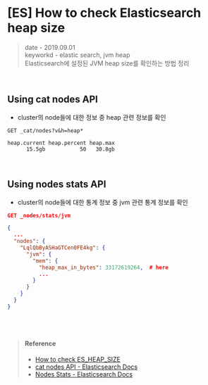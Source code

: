 # [ES] How to check Elasticsearch heap size
> date - 2019.09.01  
> keyworkd - elastic search, jvm heap  
> Elasticsearch에 설정된 JVM heap size를 확인하는 방법 정리  


<br>

## Using cat nodes API
* cluster의 node들에 대한 정보 중 heap 관련 정보를 확인
```
GET _cat/nodes?v&h=heap*

heap.current heap.percent heap.max
      15.5gb           50   30.8gb
```


<br>

## Using nodes stats API
* cluster의 node들에 대한 통계 정보 중 jvm 관련 통계 정보를 확인
```json
GET _nodes/stats/jvm

{
  ...
  "nodes": {
    "LqlQbByASHaGTCen0FE4kg": {
      "jvm": {
        "mem": {
          "heap_max_in_bytes": 33172619264,  # here
          ...
        }
      }
    }
  }
}
```


<br><br>

> #### Reference
> * [How to check ES_HEAP_SIZE](https://discuss.elastic.co/t/how-to-check-es-heap-size/36613/6)
> * [cat nodes API - Elasticsearch Docs](https://www.elastic.co/guide/en/elasticsearch/reference/current/cat-nodes.html)
> * [Nodes Stats - Elasticsearch Docs](https://www.elastic.co/guide/en/elasticsearch/reference/current/cluster-nodes-stats.html)